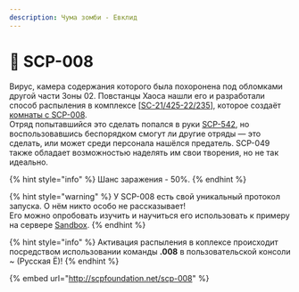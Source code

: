```yaml
---
description: Чума зомби - Евклид
---
```


# 🧟 SCP-008

Вирус, камера содержания которого была похоронена под обломками другой части Зоны 02. Повстанцы Хаоса нашли его и разработали способ распыления в комплексе \[[SC-21/425-22/235](../../../other/documents/sc-21-425-22-235.md)], которое создаёт [комнаты с SCP-008](../../custom-rooms/scp-008-room.md).\
Отряд попытавшийся это сделать попался в руки [SCP-542](../../custom-scps/scp-542.md), но воспользовавшись беспорядком смогут ли другие отряды — это сделать, или может среди персонала нашёлся предатель. SCP-049 также обладает возможностью наделять им свои творения, но не так идеально.

{% hint style="info" %}
Шанс заражения - 50%.
{% endhint %}

{% hint style="warning" %}
У SCP-008 есть свой уникальный протокол запуска. О нём никто особо не рассказывает!\
Его можно опробовать изучить и научиться его использовать к примеру на сервере [Sandbox](../../../servers/scpsl-sandbox.md).
{% endhint %}

{% hint style="info" %}
Активация распыления в коплексе происходит посредством использовании команды **.008** в пользовательской консоли \~ (Русская Ё)!
{% endhint %}

{% embed url="http://scpfoundation.net/scp-008" %}
